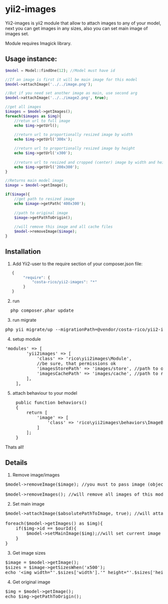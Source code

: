 yii2-images
===========
Yii2-images is yii2 module that allow to attach images to any of your model, next you can get images in any sizes, also you can set main image of images set.

Module requires Imagick library.

Usage instance:
-------------

```php
$model = Model::findOne(12); //Model must have id

//If an image is first it will be main image for this model
$model->attachImage('../../image.png');

//But if you need set another image as main, use second arg
$model->attachImage('../../image2.png', true);

//get all images
$images = $model->getImages();
foreach($images as $img){
    //retun url to full image
    echo $img->getUrl();
    
    //return url to proportionally resized image by width
    echo $img->getUrl('300x');

    //return url to proportionally resized image by height
    echo $img->getUrl('x300');
    
    //return url to resized and cropped (center) image by width and height
    echo $img->getUrl('200x300');
}

//Returns main model image
$image = $model->getImage();

if($image){
    //get path to resized image 
    echo $image->getPath('400x300');
    
    //path to original image
    $image->getPathToOrigin();
    
    //will remove this image and all cache files
    $model->removeImage($image);
}

```

Installation
-------------
1. Add Yii2-user to the require section of your composer.json file:
```javascript
   {
        "require": {
            "costa-rico/yii2-images": "*"
        }
   }
```
2. run 
<pre>
  php composer.phar update
</pre>

3. run migrate
<pre>
php yii migrate/up --migrationPath=@vendor/costa-rico/yii2-images/migrations
</pre>

4. setup module
<pre>
'modules' => [
        'yii2images' => [
            'class' => 'rico\yii2images\Module',
            //be sure, that permissions ok  
            'imagesStorePath' => 'images/store', //path to origin images
            'imagesCachePath' => 'images/cache', //path to resized copies
        ],
    ],
</pre>

5. attach behaviour to your model
<pre>
    public function behaviors()
    {
        return [
            'image' => [
                'class' => 'rico\yii2images\behaviors\ImageBehave',
            ]
        ];
    }
</pre>

Thats all!

Details
-------------

1. Remove image/images
<pre>
$model->removeImage($image); //you must to pass image (object)

$model->removeImages(); //will remove all images of this model
</pre>

2. Set main image
<pre>
$model->attachImage($absolutePathToImage, true); //will attach image and make it main

foreach($model->getImages() as $img){
    if($img->id == $ourId){
        $model->setMainImage($img);//will set current image main
    }
}
</pre>

3. Get image sizes
<pre>
$image = $model->getImage();
$sizes = $image->getSizesWhen('x500');
echo '&lt;img width="'.$sizes['width'].'" height="'.$sizes['height'].'" src="'.$image->getUrl('x500').'" />';
</pre>

4. Get original image
<pre>
$img = $model->getImage();
echo $img->getPathToOrigin();
</pre>
